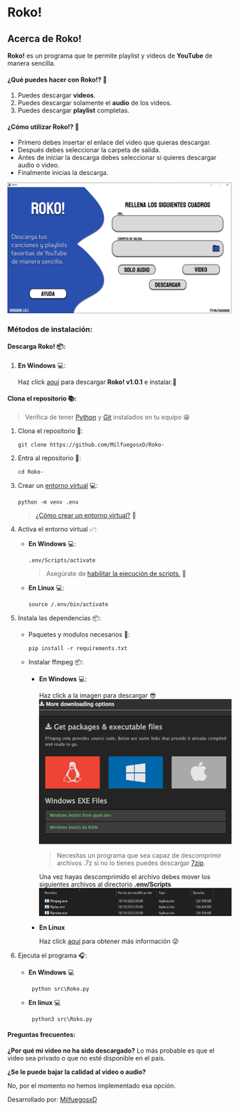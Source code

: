 # **Roko!**

## Acerca de **Roko!**

**Roko!** es un programa que te permite playlist y videos de **YouTube** de manera sencilla.

#### ¿Qué puedes hacer con **Roko!**? 🤯

1. Puedes descargar **videos**.
2. Puedes descargar solamente el **audio** de los videos.
3. Puedes descargar **playlist** completas.

#### ¿Cómo utilizar **Roko!**? 👀

- Primero debes insertar el enlace del video que quieras descargar.
- Después debes seleccionar la carpeta de salida.
- Antes de iniciar la descarga debes seleccionar si quieres descargar audio o video.
- Finalmente inicias la descarga.

![Main](/assets/RokoWindow.png)

### Métodos de instalación: 

#### Descarga **Roko!** 📦:
1. **En Windows** 💻:

    Haz click [aquí](https://github.com/MilfuegosxD/Roko-/releases/tag/v1.0.1) para descargar **Roko! v1.0.1** e instalar.🎵



#### Clona el repositorio 📚:
> Verifica de tener [Python](https://www.python.org/downloads/release/python-3107/) y [Git](https://git-scm.com/download) instalados en tu equipo 😁

1. Clona el repositorio 🧲:

       git clone https://github.com/MilfuegosxD/Roko-

2. Entra al repositorio 📁:

       cd Roko-

3. Crear un [entorno virtual](https://docs.python.org/es/3/glossary.html#term-virtual-environment) 💻:

       python -m venv .env

   > [¿Cómo crear un entorno virtual?](https://www.freecodecamp.org/espanol/news/entornos-virtuales-de-python-explicados-con-ejemplos/) 🤯

4. Activa el entorno virtual ✅:

    - **En Windows** 💻:
    
          .env/Scripts/activate
    
      > Asegúrate de [habilitar la ejecución de scripts.](https://es.stackoverflow.com/questions/321611/problema-con-scripts-en-visual-studio-code) 👀

    - **En Linux** 💻:
    
          source /.env/bin/activate

5. Instala las dependencias 📦:
    
   - Paquetes y modulos necesarios 📝: 

         pip install -r requirements.txt
      
   - Instalar ffmpeg 📦:
      
       - **En Windows** 💻:
        
         Haz click a la imagen para descargar 😎
         [!["Download](/assets/ffmpeg.png)](https://www.gyan.dev/ffmpeg/builds/ffmpeg-git-full.7z)
        
         > Necesitas un programa que sea capaz de descomprimir archivos .7z si no lo tienes puedes descargar [7zip](https://www.7-zip.org/).

         Una vez hayas descomprimido el archivo debes mover los siguientes archivos al directorio **.env/Scripts**
         ![ffmpegfiles](/assets/ffmpegfiles.png)

       - **En Linux**

           Haz click [aquí](https://www.hostinger.es/tutoriales/instalar-ffmpeg-linux#:~:text=Para%20instalar%20FFmpeg%20en%20Debian,el%20repositorio%20oficial%20de%20Debian.) para obtener más información 😜


6. Ejecuta el programa 🎧:
      - **En Windows** 💻

             python src\Roko.py
      
      - **En linux** 💻 

             python3 src\Roko.py
#### Preguntas frecuentes:
**¿Por qué mi video no ha sido descargado?**
Lo más probable es que el video sea privado o que no esté disponible en el país.

**¿Se le puede bajar la calidad al video o audio?**

No, por el momento no hemos implementado esa opción.





Desarrollado por: [MilfuegosxD](https://github.com/MilfuegosxD)
